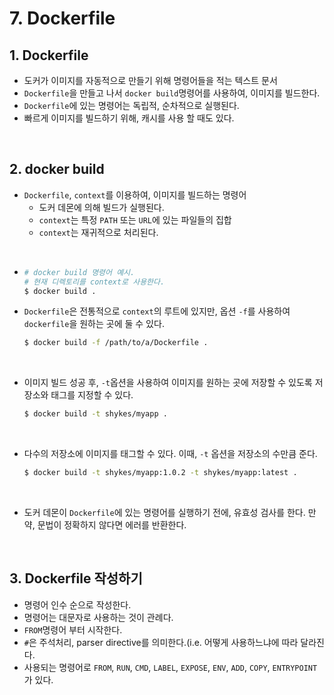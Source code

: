 # 7. Dockerfile



## 1. Dockerfile

- 도커가 이미지를 자동적으로 만들기 위해 명령어들을 적는 텍스트 문서
- `Dockerfile`을 만들고 나서 `docker build`명령어를 사용하여, 이미지를 빌드한다.
- `Dockerfile`에 있는 명령어는 독립적, 순차적으로 실행된다.
- 빠르게 이미지를 빌드하기 위해, 캐시를 사용 할 때도 있다. 

<br/>

## 2. docker build

- `Dockerfile`, `context`를 이용하여, 이미지를 빌드하는 명령어
  - 도커 데몬에 의해 빌드가 실행된다.
  - `context`는 특정 `PATH` 또는 `URL`에 있는 파일들의 집합
  - `context`는 재귀적으로 처리된다.

<br/>

- ```bash
  # docker build 명령어 예시.
  # 현재 디렉토리를 context로 사용한다.
  $ docker build .
  ```

- `Dockerfile`은 전통적으로 `context`의 루트에 있지만, 옵션 `-f`를 사용하여 `dockerfile`을 원하는 곳에 둘 수 있다.<br/>

  ```bash
  $ docker build -f /path/to/a/Dockerfile .
  ```

  <br/>

- 이미지 빌드 성공 후, `-t`옵션을 사용하여 이미지를 원하는 곳에 저장할 수 있도록  저장소와 태그를 지정할 수 있다.

  ```bash
  $ docker build -t shykes/myapp .
  ```

  <br/>

- 다수의 저장소에 이미지를 태그할 수 있다. 이때, `-t` 옵션을 저장소의 수만큼 준다.

  ```bash
  $ docker build -t shykes/myapp:1.0.2 -t shykes/myapp:latest .
  ```

  <br/>

- 도커 데몬이 `Dockerfile`에 있는 명령어를 실행하기 전에, 유효성 검사를 한다. 만약, 문법이 정확하지 않다면 에러를 반환한다.

<br/>

## 3. Dockerfile 작성하기

- 명령어 인수 순으로 작성한다.
- 명령어는 대문자로 사용하는 것이 관례다.
- `FROM`명령어 부터 시작한다.
- `#`은 주석처리, parser directive를 의미한다.(i.e. 어떻게 사용하느냐에 따라 달라진다.
- 사용되는 명령어로 `FROM`, `RUN`, `CMD`, `LABEL`, `EXPOSE`, `ENV`, `ADD`, `COPY`, `ENTRYPOINT`가 있다.





























































































